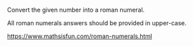 Convert the given number into a roman numeral.

All roman numerals answers should be provided in upper-case.

https://www.mathsisfun.com/roman-numerals.html
